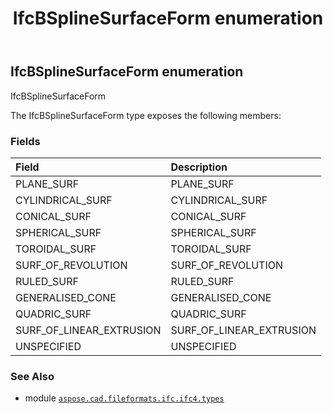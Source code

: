 ﻿---
title: IfcBSplineSurfaceForm enumeration
second_title: Aspose.CAD for Python via .NET API References
description: 
type: docs
weight: 2060
url: /aspose.cad.fileformats.ifc.ifc4.types/ifcbsplinesurfaceform/
is_root: false
---

## IfcBSplineSurfaceForm enumeration

IfcBSplineSurfaceForm



The IfcBSplineSurfaceForm type exposes the following members:

### Fields
| Field | Description |
| :- | :- |
| PLANE_SURF | PLANE_SURF |
| CYLINDRICAL_SURF | CYLINDRICAL_SURF |
| CONICAL_SURF | CONICAL_SURF |
| SPHERICAL_SURF | SPHERICAL_SURF |
| TOROIDAL_SURF | TOROIDAL_SURF |
| SURF_OF_REVOLUTION | SURF_OF_REVOLUTION |
| RULED_SURF | RULED_SURF |
| GENERALISED_CONE | GENERALISED_CONE |
| QUADRIC_SURF | QUADRIC_SURF |
| SURF_OF_LINEAR_EXTRUSION | SURF_OF_LINEAR_EXTRUSION |
| UNSPECIFIED | UNSPECIFIED |



### See Also
* module [`aspose.cad.fileformats.ifc.ifc4.types`](..)

